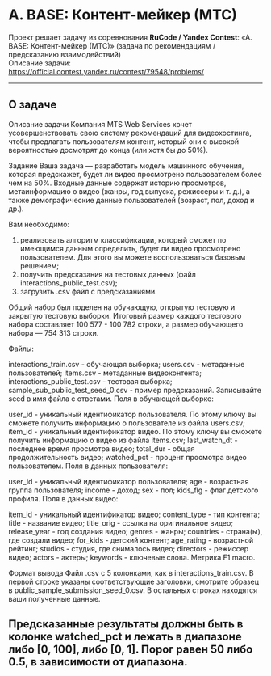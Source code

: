 # A. BASE: Контент-мейкер (МТС)

Проект решает задачу из соревнования **RuCode / Yandex Contest**: «A. BASE: Контент-мейкер (МТС)» (задача по рекомендациям / предсказанию взаимодействий)  
Описание задачи: https://official.contest.yandex.ru/contest/79548/problems/

---

## О задаче
Описание задачи
Компания MTS Web Services хочет усовершенствовать свою систему рекомендаций для видеохостинга, чтобы предлагать пользователям контент, который они с высокой вероятностью досмотрят до конца (или хотя бы до 50%).

Задание
Ваша задача — разработать модель машинного обучения, которая предскажет, будет ли видео просмотрено пользователем более чем на 50%. Входные данные содержат историю просмотров, метаинформацию о видео (жанры, год выпуска, режиссеры и т. д.), а также демографические данные пользователей (возраст, пол, доход и др.).

Вам необходимо:

1) реализовать алгоритм классификации, который сможет по имеющимся данным определить, будет ли видео просмотрено пользователем. Для этого вы можете воспользоваться базовым решением;
2) получить предсказания на тестовых данных (файл interactions_public_test.csv);
3) загрузить .csv файл с предсказаниями.

Общий набор был поделен на обучающую, открытую тестовую и закрытую тестовую выборки. Итоговый размер каждого тестового набора составляет 100 577 - 100 782 строки, а размер обучающего набора — 754 313 строки.

Файлы:

interactions_train.csv - обучающая выборка;
users.csv - метаданные пользователей;
items.csv - метаданные видеоконтента;
interactions_public_test.csv - тестовая выборка;
sample_sub_public_test_seed_0.csv - пример предсказаний. Записывайте seed в имя файла с ответами.
Поля в обучающей выборке:

user_id - уникальный идентификатор пользователя. По этому ключу вы сможете получить информацию о пользователе из файла users.csv;
item_id - уникальный идентификатор видео. По этому ключу вы сможете получить информацию о видео из файла items.csv;
last_watch_dt - последнее время просмотра видео;
total_dur - общая продолжительность видео;
watched_pct - процент просмотра видео пользователем.
Поля в данных пользователя:

user_id - уникальный идентификатор пользователя;
age - возрастная группа пользователя;
income - доход;
sex - пол;
kids_flg - флаг детского профиля.
Поля в данных видео:

item_id - уникальный идентификатор видео;
content_type - тип контента;
title - название видео;
title_orig - ссылка на оригинальное видео;
release_year - год создания видео;
genres - жанры;
countries - страна(ы), где создали видео;
for_kids - детский контент;
age_rating - возрастной рейтинг;
studios - студия, где снималось видео;
directors - режиссер видео;
actors - актеры;
keywords - ключевые слова.
Метрика
F1 macro.

Формат вывода
Файл .csv с 5 колонками, как в interactions_train.csv. В первой строке указаны соответствующие заголовки, смотрите образец в public_sample_submission_seed_0.csv. В остальных строках находятся ваши полученные данные.

Предсказанные результаты должны быть в колонке watched_pct и лежать в диапазоне либо [0, 100], либо [0, 1]. Порог равен 50 либо 0.5, в зависимости от диапазона.
---

